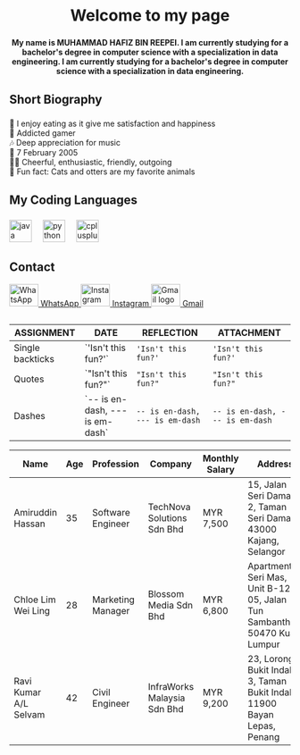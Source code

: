
<h1 align="center">Welcome to my page</h1>

###

<h4 align="center">My name is <strong>MUHAMMAD HAFIZ BIN REEPEI</strong>. I am currently studying for a bachelor's degree in computer science with a specialization in data engineering. I am currently studying for a bachelor's degree in computer science with a specialization in data engineering.</h4>

###

<h2 align="left">Short Biography</h2>

###

<p align="left">🍴 I enjoy eating as it give me satisfaction and happiness<br>👾 Addicted gamer<br>🎶 Deep appreciation for music<br>🎂 7 February 2005<br>👱🏼 Cheerful, enthusiastic, friendly, outgoing<br>🎲 Fun fact: Cats and otters are my favorite animals</p>

###

<h2 align="left">My Coding Languages</h2>

###

<div align="left">
  <img src="https://cdn.jsdelivr.net/gh/devicons/devicon/icons/java/java-original.svg" height="40" alt="java logo"  />
  <img width="12" />
  <img src="https://cdn.jsdelivr.net/gh/devicons/devicon/icons/python/python-original.svg" height="40" alt="python logo"  />
  <img width="12" />
  <img src="https://cdn.jsdelivr.net/gh/devicons/devicon/icons/cplusplus/cplusplus-original.svg" height="40" alt="cplusplus logo"  />
</div>

###

<h2 align="left">Contact</h2>

<div align="left">
  <a href="https://wa.me/60134976641" target="_blank">
    <img src="https://raw.githubusercontent.com/maurodesouza/profile-readme-generator/master/src/assets/icons/social/whatsapp/default.svg" width="52" height="40" alt="WhatsApp logo" />
    <span>WhatsApp</span>
  </a>
  <a href="https://www.instagram.com/hafiz_._._._" target="_blank">
    <img src="https://raw.githubusercontent.com/maurodesouza/profile-readme-generator/master/src/assets/icons/social/instagram/default.svg" width="52" height="40" alt="Instagram logo" />
    <span>Instagram</span>
  </a>
  <a href="mailto:mhafizreepei05@gmail.com" target="_blank">
    <img src="https://raw.githubusercontent.com/maurodesouza/profile-readme-generator/master/src/assets/icons/social/gmail/default.svg" width="52" height="40" alt="Gmail logo" />
    <span>Gmail</span>
  </a>
</div>

###

##

| ASSIGNMENT      | DATE                          | REFLECTION                        | ATTACHMENT                     |
|-----------------|-------------------------------|-----------------------------------|--------------------------------|
| Single backticks | \`'Isn't this fun?'\`          | `'Isn't this fun?'`               | `'Isn't this fun?'`            |
| Quotes          | \`"Isn't this fun?"\`          | `"Isn't this fun?"`               | `"Isn't this fun?"`            |
| Dashes          | \`-- is en-dash, --- is em-dash\` | `-- is en-dash, --- is em-dash`   | `-- is en-dash, --- is em-dash` |


| Name                | Age | Profession        | Company                  | Monthly Salary | Address                                   |
|---------------------|-----|-------------------|--------------------------|----------------|-------------------------------------------|
| Amiruddin Hassan    | 35  | Software Engineer | TechNova Solutions Sdn Bhd | MYR 7,500      | 15, Jalan Seri Damai 2, Taman Seri Damai, 43000 Kajang, Selangor |
| Chloe Lim Wei Ling  | 28  | Marketing Manager | Blossom Media Sdn Bhd    | MYR 6,800      | Apartment Seri Mas, Unit B-12-05, Jalan Tun Sambanthan, 50470 Kuala Lumpur |
| Ravi Kumar A/L Selvam | 42 | Civil Engineer    | InfraWorks Malaysia Sdn Bhd | MYR 9,200   | 23, Lorong Bukit Indah 3, Taman Bukit Indah, 11900 Bayan Lepas, Penang |

